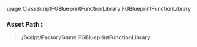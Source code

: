 \page ClassScriptFGBlueprintFunctionLibrary FGBlueprintFunctionLibrary
### Asset Path :
<b><blockquote>/Script/FactoryGame.FGBlueprintFunctionLibrary</blockquote></b>
